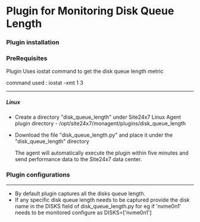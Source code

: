 # Plugin for Monitoring Disk Queue Length

### Plugin installation

### PreRequisites

Plugin Uses iostat command to get the disk queue length metric

command used : iostat -xmt 1 3

---
##### Linux 

- Create a directory "disk_queue_length" under Site24x7 Linux Agent plugin directory - /opt/site24x7/monagent/plugins/disk_queue_length
- Download the file "disk_queue_length.py" and place it under the "disk_queue_length" directory
	
  The agent will automatically execute the plugin within five minutes and send performance data to the Site24x7 data center.



### Plugin configurations
---

- By default plugin captures all the disks queue length. 
- If any specific disk queue length needs to be captured provide the disk name in the DISKS field of disk_queue_length.py
  for eg if 'nvme0n1' needs to be monitored configure as DISKS=['nvme0n1']
